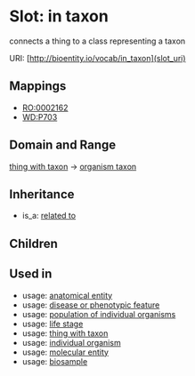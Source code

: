 # Slot: in taxon


connects a thing to a class representing a taxon

URI: [http://bioentity.io/vocab/in_taxon](slot_uri)
## Mappings

 * [RO:0002162](http://purl.obolibrary.org/obo/RO_0002162)
 * [WD:P703](http://purl.obolibrary.org/obo/WD_P703)
## Domain and Range

[thing with taxon](ThingWithTaxon.md) -> [organism taxon](OrganismTaxon.md)
## Inheritance

 *  is_a: [related to](related_to.md)
## Children

## Used in

 *  usage: [anatomical entity](AnatomicalEntity.md)
 *  usage: [disease or phenotypic feature](DiseaseOrPhenotypicFeature.md)
 *  usage: [population of individual organisms](PopulationOfIndividualOrganisms.md)
 *  usage: [life stage](LifeStage.md)
 *  usage: [thing with taxon](ThingWithTaxon.md)
 *  usage: [individual organism](IndividualOrganism.md)
 *  usage: [molecular entity](MolecularEntity.md)
 *  usage: [biosample](Biosample.md)
